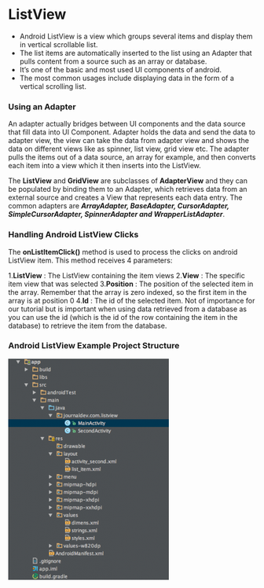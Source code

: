 # ListView
* Android ListView is a view which groups several items and display them in vertical scrollable list.
* The list items are automatically inserted to the list using an Adapter that pulls content from a source such as an array or database.
* It’s one of the basic and most used UI components of android.
* The most common usages include displaying data in the form of a vertical scrolling list.

### Using an Adapter
An adapter actually bridges between UI components and the data source that fill data into UI Component. Adapter holds the data and send the data to adapter view, the view can take the data from adapter view and shows the data on different views like as spinner, list view, grid view etc. The adapter pulls the items out of a data source, an array for example, and then converts each item into a view which it then inserts into the ListView.

The **ListView** and **GridView** are subclasses of **AdapterView** and they can be populated by binding them to an Adapter, which retrieves data from an external source and creates a View that represents each data entry. The common adapters are ***ArrayAdapter, BaseAdapter, CursorAdapter, SimpleCursorAdapter, SpinnerAdapter and WrapperListAdapter***.

### Handling Android ListView Clicks
The **onListItemClick()** method is used to process the clicks on android ListView item. This method receives 4 parameters:

1.**ListView** : The ListView containing the item views
2.**View** : The specific item view that was selected
3.**Position** : The position of the selected item in the array. Remember that the array is zero indexed, so the first item in the array is at position 0
4.**Id** : The id of the selected item. Not of importance for our tutorial but is important when using data retrieved from a database as you can use the id (which is the id of the row containing the item in the database) to retrieve the item from the database.

### Android ListView Example Project Structure

![picture alt](https://github.com/chaitanyak963/Document/raw/master/project.png)


